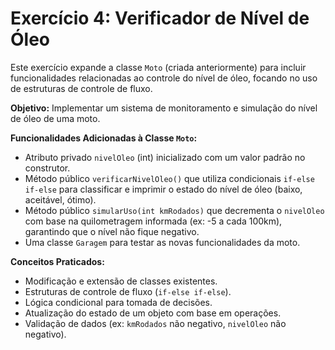 # Exercício 4: Verificador de Nível de Óleo

Este exercício expande a classe `Moto` (criada anteriormente) para incluir funcionalidades relacionadas ao controle do nível de óleo, focando no uso de estruturas de controle de fluxo.

**Objetivo:**
Implementar um sistema de monitoramento e simulação do nível de óleo de uma moto.

**Funcionalidades Adicionadas à Classe `Moto`:**
* Atributo privado `nivelOleo` (int) inicializado com um valor padrão no construtor.
* Método público `verificarNivelOleo()` que utiliza condicionais `if-else if-else` para classificar e imprimir o estado do nível de óleo (baixo, aceitável, ótimo).
* Método público `simularUso(int kmRodados)` que decrementa o `nivelOleo` com base na quilometragem informada (ex: -5 a cada 100km), garantindo que o nível não fique negativo.
* Uma classe `Garagem` para testar as novas funcionalidades da moto.

**Conceitos Praticados:**
* Modificação e extensão de classes existentes.
* Estruturas de controle de fluxo (`if-else if-else`).
* Lógica condicional para tomada de decisões.
* Atualização do estado de um objeto com base em operações.
* Validação de dados (ex: `kmRodados` não negativo, `nivelOleo` não negativo).